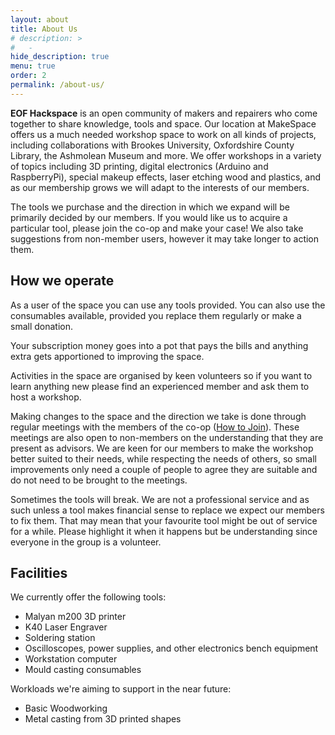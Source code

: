 ```yaml
---
layout: about
title: About Us
# description: >
#   -
hide_description: true
menu: true
order: 2
permalink: /about-us/
---
```


**EOF Hackspace** is an open community of makers and repairers who come together to share knowledge, tools and space. Our location at MakeSpace offers us a much needed workshop space to work on all kinds of projects, including collaborations with Brookes University, Oxfordshire County Library, the Ashmolean Museum and more. We offer workshops in a variety of topics including 3D printing, digital electronics (Arduino and RaspberryPi), special makeup effects, laser etching wood and plastics, and as our membership grows we will adapt to the interests of our members.

The tools we purchase and the direction in which we expand will be primarily decided by our members.  If you would like us to acquire a particular tool, please join the co-op and make your case! We also take suggestions from non-member users, however it may take longer to action them. 

## How we operate

As a user of the space you can use any tools provided. You can also use the consumables available, provided you replace them regularly or make a small donation.

Your subscription money goes into a pot that pays the bills and anything extra gets apportioned to improving the space.

Activities in the space are organised by keen volunteers so if you want to learn anything new please find an experienced member and ask them to host a workshop.

Making changes to the space and the direction we take is done through regular meetings with the members of the co-op ([How to Join](/how-to-join/)). These meetings are also open to non-members on the understanding that they are present as advisors. We are keen for our members to make the workshop better suited to their needs, while respecting the needs of others, so small improvements only need a couple of people to agree they are suitable and do not need to be brought to the meetings.

Sometimes the tools will break. We are not a professional service and as such unless a tool makes financial sense to replace we expect our members to fix them. That may mean that your favourite tool might be out of service for a while. Please highlight it when it happens but be understanding since everyone in the group is a volunteer.

## Facilities

We currently offer the following tools:

* Malyan m200 3D printer
* K40 Laser Engraver
* Soldering station
* Oscilloscopes, power supplies, and other electronics bench equipment
* Workstation computer
* Mould casting consumables

Workloads we're aiming to support in the near future:

* Basic Woodworking
* Metal casting from 3D printed shapes
